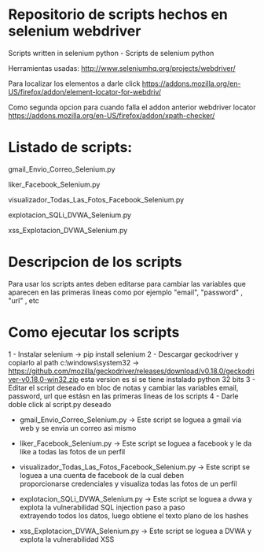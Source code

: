 # Repositorio de scripts hechos en selenium webdriver

Scripts written in selenium python  - Scripts de selenium python

Herramientas usadas:
http://www.seleniumhq.org/projects/webdriver/ 

Para localizar los elementos a darle click
https://addons.mozilla.org/en-US/firefox/addon/element-locator-for-webdriv/

Como segunda opcion para cuando falla el addon anterior webdriver locator
https://addons.mozilla.org/en-US/firefox/addon/xpath-checker/


# Listado de scripts:

gmail_Envio_Correo_Selenium.py

liker_Facebook_Selenium.py

visualizador_Todas_Las_Fotos_Facebook_Selenium.py

explotacion_SQLi_DVWA_Selenium.py

xss_Explotacion_DVWA_Selenium.py


# Descripcion de los scripts

Para usar los scripts antes deben editarse para cambiar las variables que aparecen en las primeras lineas como por ejemplo
"email", "password" , "url" , etc

# Como ejecutar los scripts

1 - Instalar selenium -> pip install selenium
2 - Descargar geckodriver y copiarlo al path c:\windows\system32 -> https://github.com/mozilla/geckodriver/releases/download/v0.18.0/geckodriver-v0.18.0-win32.zip esta version es si se tiene instalado python 32 bits
3 - Editar el script deseado en bloc de notas y cambiar las variables email, password, url que estásn en las primeras lineas de los scripts
4 - Darle doble click al script.py deseado










* gmail_Envio_Correo_Selenium.py    -> Este script se loguea a gmail via web y se envia un correo asi mismo

* liker_Facebook_Selenium.py        -> Este script se loguea a facebook y le da like a todas las fotos de un perfil

* visualizador_Todas_Las_Fotos_Facebook_Selenium.py -> Este script se loguea a una cuenta de facebook de la cual deben        
                                                       proporcionarse credenciales y visualiza todas las fotos de un perfil
                                                       
* explotacion_SQLi_DVWA_Selenium.py -> Este script se loguea a dvwa y explota la vulnerabilidad SQL injection paso a paso          
                                       extrayendo todos los datos, luego obtiene el texto plano de los hashes

* xss_Explotacion_DVWA_Selenium.py  -> Este script se loguea a DVWA y explota la vulnerabilidad XSS




                                                       
